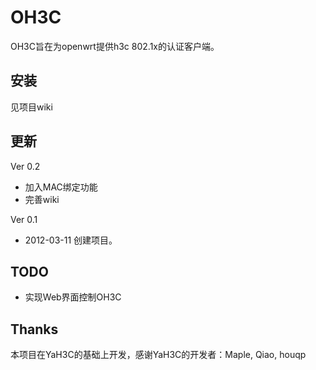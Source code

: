 OH3C
====

OH3C旨在为openwrt提供h3c 802.1x的认证客户端。

安装
-----

见项目wiki

更新
-------

Ver 0.2

* 加入MAC绑定功能
* 完善wiki

Ver 0.1

* 2012-03-11 创建项目。

TODO
----

* 实现Web界面控制OH3C

Thanks
------

本项目在YaH3C的基础上开发，感谢YaH3C的开发者：Maple, Qiao, houqp
